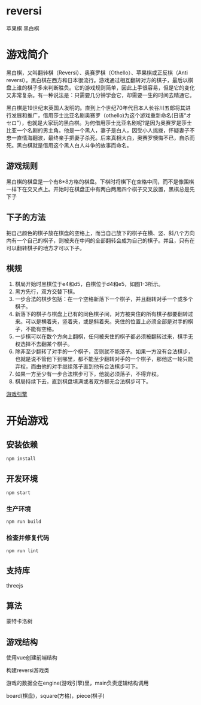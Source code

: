 # reversi


苹果棋 黑白棋


# 游戏简介


黑白棋，又叫翻转棋（Reversi）、奥赛罗棋（Othello）、苹果棋或正反棋（Anti reversi）。黑白棋在西方和日本很流行。游戏通过相互翻转对方的棋子，最后以棋盘上谁的棋子多来判断胜负。它的游戏规则简单，因此上手很容易，但是它的变化又非常复杂。有一种说法是：只需要几分钟学会它，却需要一生的时间去精通它。


黑白棋是19世纪末英国人发明的。直到上个世纪70年代日本人长谷川五郎将其进行发展和推广，借用莎士比亚名剧奥赛罗（othello)为这个游戏重新命名(日语“オセロ”），也就是大家玩的黑白棋。为何借用莎士比亚名剧呢?是因为奥赛罗是莎士比亚一个名剧的男主角。他是一个黑人，妻子是白人，因受小人挑拨，怀疑妻子不忠一直情海翻波，最终亲手把妻子杀死。后来真相大白，奥赛罗懊悔不已，自杀而死。黑白棋就是借用这个黑人白人斗争的故事而命名。


## 游戏规则


黑白棋的棋盘是一个有8*8方格的棋盘。下棋时将棋下在空格中间，而不是像围棋一样下在交叉点上。开始时在棋盘正中有两白两黑四个棋子交叉放置，黑棋总是先下子


## 下子的方法


把自己颜色的棋子放在棋盘的空格上，而当自己放下的棋子在横、竖、斜八个方向内有一个自己的棋子，则被夹在中间的全部翻转会成为自己的棋子。并且，只有在可以翻转棋子的地方才可以下子。



## 棋规
1. 棋局开始时黑棋位于e4和d5，白棋位于d4和e5，如图1-3所示。
2. 黑方先行，双方交替下棋。
3. 一步合法的棋步包括：在一个空格新落下一个棋子，并且翻转对手一个或多个棋子。
4. 新落下的棋子与棋盘上已有的同色棋子间，对方被夹住的所有棋子都要翻转过来。可以是横着夹，竖着夹，或是斜着夹。夹住的位置上必须全部是对手的棋子，不能有空格。
5. 一步棋可以在数个方向上翻棋，任何被夹住的棋子都必须被翻转过来，棋手无权选择不去翻某个棋子。
6. 除非至少翻转了对手的一个棋子，否则就不能落子。如果一方没有合法棋步，也就是说不管他下到哪里，都不能至少翻转对手的一个棋子，那他这一轮只能弃权，而由他的对手继续落子直到他有合法棋步可下。
7. 如果一方至少有一步合法棋步可下，他就必须落子，不得弃权。
8. 棋局持续下去，直到棋盘填满或者双方都无合法棋步可下。


[游戏引擎](./docs/engine.md)
# 开始游戏


## 安装依赖
```
npm install
```


## 开发环境
```
npm start
```


### 生产环境
```
npm run build
```


### 检查并修复代码
```
npm run lint
```


## 支持库


threejs


## 算法


蒙特卡洛树


## 游戏结构


使用vue创建前端结构


构建reversi游戏类


游戏的数据全在engine(游戏引擎)里，main负责逻辑结构调用


board(棋盘)，square(方格)，piece(棋子)


